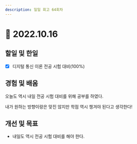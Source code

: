 ```yaml
---
description: 일일 회고 64회차
---
```


# 🥲 2022.10.16

## 할일 및 한일&#x20;

* [x] 디지털 통신 이론 전공 시험 대비(100%)&#x20;

## 경험 및 배움&#x20;

오늘도 역시 내일 전공 시험 대비를 위해 공부를 하였다.&#x20;

내가 원하는 방향이랑은 맞진 않지만 학점 역시 챙겨야 된다고 생각한다!&#x20;

## 개선 및 목표&#x20;

* 내일도 역시 전공 시험 대비를 해야 한다.&#x20;
